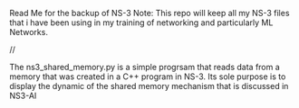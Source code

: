 Read Me for the backup of NS-3
Note: This repo will keep all my NS-3 files that i have been using in my training of networking and particularly ML Networks.

//

The ns3_shared_memory.py is a simple progrsam that reads data from a memory that was created in a C++ program in NS-3. Its sole purpose is to display the dynamic of the shared memory mechanism that is discussed in NS3-AI
